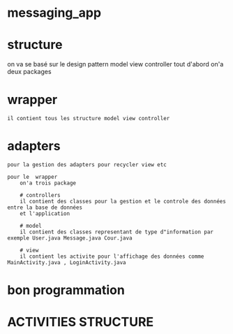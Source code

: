 # messaging_app
# structure
 on va se basé sur le design pattern model view controller
  tout d'abord on'a deux packages
# wrapper
    il contient tous les structure model view controller
# adapters
    pour la gestion des adapters pour recycler view etc

    pour le  wrapper
        on'a trois package

        # controllers
        il contient des classes pour la gestion et le controle des données entre la base de données
        et l'application

        # model
        il contient des classes representant de type d"information par exemple User.java Message.java Cour.java

        # view
        il contient les activite pour l'affichage des données comme MainActivity.java , LoginActivity.java

# bon programmation
# ACTIVITIES STRUCTURE



